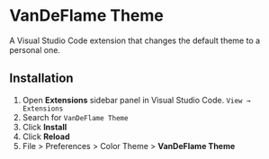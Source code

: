 # VanDeFlame Theme
A Visual Studio Code extension that changes the default theme to a personal one.

## Installation

1. Open **Extensions** sidebar panel in Visual Studio Code. `View → Extensions`
2. Search for `VanDeFlame Theme`
3. Click **Install**
4. Click **Reload**
5. File > Preferences > Color Theme > **VanDeFlame Theme**